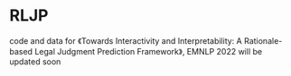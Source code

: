 # RLJP
code and data for 《Towards Interactivity and Interpretability: A Rationale-based Legal Judgment Prediction Framework》, EMNLP 2022
will be updated soon
